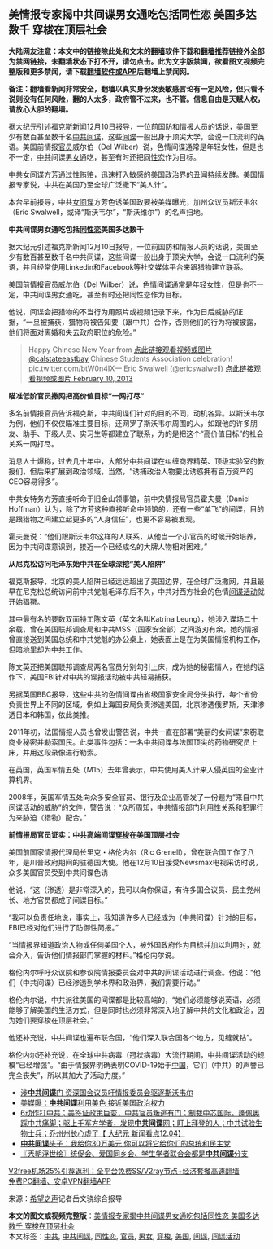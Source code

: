  <h2>美情报专家揭中共间谍男女通吃包括同性恋 美国多达数千 穿梭在顶层社会</h2> <p class="notice"><b>大陆网友注意：本文中的链接除此处和文末的<a href="https://github.com/bannedbook/fanqiang" >翻墙</a>软件下载和<a href="https://github.com/killgcd/justmysocks/blob/master/README.md">翻墙推荐</a>链接外全部为禁网链接，未翻墙状态下打不开，请勿点击。此为文字版禁闻，欲看图文视频完整版和更多禁闻，请下载<a href="https://github.com/bannedbook/fanqiang">翻墙软件或APP</a>后翻墙上禁闻网。</p><p>备注：翻墙看新闻非常安全，翻墙以真实身份发表敏感言论有一定风险，但只看不说则没有任何风险，翻的人太多，政府管不过来，也不管。信息自由是天赋人权，请放心大胆的翻墙。</b></p>  <div class="entry"> <p id="summary">据<span class='wp_keywordlink_affiliate'><a href="http://www.epochtimes.com/" title="大纪元" target="_blank">大纪元</a></span>引述福克斯<span class='wp_keywordlink_affiliate'><a href="https://www.bannedbook.org/" title="新闻">新闻</a></span>12月10日报导，一位前国防和情报人员的话说，<a href="https://www.bannedbook.org/bnews/tag/%e7%be%8e%e5%9b%bd/" class="st_tag internal_tag" rel="tag" title="标签 美国 下的日志">美国</a>至少有数百甚至数千名<a href="https://www.bannedbook.org/bnews/tag/%e4%b8%ad%e5%85%b1%e9%97%b4%e8%b0%8d/" class="st_tag internal_tag" rel="tag" title="标签 中共间谍 下的日志">中共间谍</a>，这些<a href="https://www.bannedbook.org/bnews/tag/%e9%97%b4%e8%b0%8d/" class="st_tag internal_tag" rel="tag" title="标签 间谍 下的日志">间谍</a>一般出身于顶尖大学，会说一口流利的英语。美国前情报<a href="https://www.bannedbook.org/bnews/tag/%E5%AE%98%E5%91%98/" class="st_tag internal_tag" rel="tag" title="标签 官员 下的日志">官员</a>威尔伯（Del Wilber）说，色情间谍通常是年轻女性，但是也不一定，<a href="https://www.bannedbook.org/bnews/tag/%e4%b8%ad%e5%85%b1/" class="st_tag internal_tag" rel="tag" title="标签 中共 下的日志">中共</a>间谍<a href="https://www.bannedbook.org/bnews/tag/%E7%94%B7%E5%A5%B3/" class="st_tag internal_tag" rel="tag" title="标签 男女 下的日志">男女</a>通吃，甚至有时还把<span class='wp_keywordlink'><a href="https://www.bannedbook.org/forum57/topic6302.html" title="我所知道的地球历史与奥秘篇（十）：同性恋与吸毒" target="_blank">同性恋</a></span>作为目标。</p> <p id="conimg">中共女间谍方芳通过性贿赂，迅速打入敏感的美国政治界的丑闻持续发酵。美国情报专家说，中共在美国乃至全球广泛撒下“美人计”。</p> <p>本台早前报导，中共<span class='wp_keywordlink'><a href="https://www.bannedbook.org/forum2/topic3076.html" title="《传奇女谍-邓文迪传》" target="_blank">女间谍</a></span>方芳色诱美国政要被美媒曝光，加州众议员斯沃韦尔（Eric Swalwell，或译“斯沃韦尔”，“斯沃维尔”）的名声扫地。</p> <p><strong>中共间谍男女通吃包括<a href="https://www.bannedbook.org/bnews/tag/%e5%90%8c%e6%80%a7%e6%81%8b/" class="st_tag internal_tag" rel="tag" title="标签 同性恋 下的日志">同性恋</a>美国多达数千</strong></p> <p>据大纪元引述福克斯新闻12月10日报导，一位前国防和情报人员的话说，美国至少有数百甚至数千名中共间谍，这些间谍一般出身于顶尖大学，会说一口流利的英语，并且经常使用Linkedin和Facebook等社交媒体平台来跟猎物建立联系。</p> <p>美国前情报官员威尔伯（Del Wilber）说，色情间谍通常是年轻女性，但是也不一定，中共间谍男女通吃，甚至有时还把同性恋作为目标。</p> <p>他说，间谍会把猎物的不当行为用照片或视频记录下来，作为日后威胁的证据，“一旦被捕获，猎物将被告知要（跟中共）合作，否则他们的行为将被披露，他们将面对离婚和失去政府职位的危险。”</p>  <blockquote><p>Happy Chinese New Year from <a href="https://twitter.com/CalStateEastBay?ref_src=twsrc%5Etfw">点此链接观看视频或图片 @calstateeastbay</a> Chinese Students Association celebration! pic.twitter.com/btW0n4IX— Eric Swalwell (@ericswalwell) <a href="https://twitter.com/ericswalwell/status/300488618693234688?ref_src=twsrc%5Etfw">点此链接观看视频或图片 February 10, 2013</a></p></blockquote> <p><strong>瞄准低阶官员撒网把高价值目标“一网打尽”</strong></p> <p>多名前情报官员告诉福克斯，中共间谍们针对的目的不同，动机各异。以斯沃韦尔为例，他们不仅仅瞄准主要目标，还网罗了斯沃韦尔周围的人，如跟他的许多朋友、助手、下级人员、实习生等都建立了联系，为的是把这个“高价值目标”的社会关系一网打尽。</p> <p>消息人士爆称，过去几十年中，大部分中共间谍在纠缠商界精英、顶级实验室的教授们，但后来扩展到政治领域，当然，“诱捕政治人物要比诱惑拥有百万资产的CEO容易得多”。</p> <p>中共女特务方芳直接听命于旧金山领事馆，前中央情报局官员霍夫曼（Daniel Hoffman）认为，除了方芳这种直接听命中领馆的，还有一些“单飞”的间谍，目的是跟猎物之间建立起更多的“人身信任”，也更不容易被发现。</p> <p>霍夫曼说：“他们跟斯沃韦尔这样的人联系，从他当一个小官员的时候开始培养，因为中共间谍意识到，接近一个已经成名的大牌人物相对困难。”</p> <p><strong>从尼克松访问毛泽东始中共在全球深挖“美人陷阱”</strong></p>  <p>福克斯报导，北京的美人陷阱已经远远超出了美国边界，在全球广泛撒网，并且最早在尼克松总统访问前中共党魁毛泽东后不久，中共对西方社会的色情<a href="https://www.bannedbook.org/bnews/tag/%E9%97%B4%E8%B0%8D%E6%B4%BB%E5%8A%A8/" class="st_tag internal_tag" rel="tag" title="标签 间谍活动 下的日志">间谍活动</a>就开始猖獗。</p> <p>其中最有名的要数双面特工陈文英（英文名叫Katrina Leung），她涉入谍场二十余载，曾在美国联邦调查局和中共MSS（国家安全部）之间游刃有余，她的情报曾直接送到美国总统和中共党魁的办公桌上，她表面上是在为美国情报机构工作，但暗地里却为中共工作。</p> <p>陈文英还把美国联邦调查局两名官员分别勾引上床，成为她的秘密情人，在她的运作下，美国FBI针对中共的谍报活动被中共轻易捕获。</p> <p>另据英国BBC报导，这些中共的色情间谍由省级国家安全局分头执行，每个省份负责世界上不同的区域，例如上海国安局负责渗透美国，北京渗透俄罗斯，天津渗透日本和韩国，依此类推。</p> <p>2011年初，法国情报人员也曾发出警告说，中共一直在部署“美丽的女间谍”来窃取商业秘密并勒索国民。此类事件包括：一名中共间谍与法国顶尖的药物研究员上床，并用这段录像进行勒索。</p> <p>在英国，英国军情五处（M15）去年曾表示，中共使用美人计来入侵英国的企业计算机界。</p> <p>2008年，英国军情五处向众多安全官员、银行及企业高管发了一份题为“来自中共间谍活动的威胁”的文件，警告说：“众所周知，中共情报部门利用性关系和犯罪行为来胁迫（猎物）配合。”</p>  <p><strong>前情报局官员证实：中共高端间谍<a href="https://www.bannedbook.org/bnews/tag/%E7%A9%BF%E6%A2%AD/" class="st_tag internal_tag" rel="tag" title="标签 穿梭 下的日志">穿梭</a>在美国顶层社会</strong></p> <p>美国前国家情报代理局长里克・格伦内尔（Ric Grenell），曾在联合国工作了八年，是川普政府期间的驻德国大使。他在12月10日接受Newsmax电视采访时说，众多美国官员受到中共间谍色诱</p> <p>他说，“这（渗透）是非常深入的，我可以向你保证，有许多国会议员、民主党州长、地方官员都成了间谍目标。”</p> <p>“我可以负责任地说，事实上，我知道许多人已经成为（中共间谍）针对的目标，FBI已经对他们进行了防御性简报。”</p> <p>“当情报界知道政治人物或任何美国个人，被外国政府作为目标并加以利用时，就会介入，告诉他们情报部门掌握的材料。”格伦内尔说。</p> <p>格伦内尔呼吁众议院和参议院情报委员会对中共的间谍活动进行调查。他说：“他们（中共间谍）已经渗透到学术界和政治界，我们需要行动。”</p> <p>格伦内尔说，中共派往美国的间谍都是比较高端的，“她们必须能够说英语，必须能够了解美国的生活方式，但是同时也必须非常深入地了解中共的文化和政治，因为她们要穿梭在顶层社会。”</p>  <p>他还补充说，中共间谍也遍布联合国，“他们深入联合国各个地方，见缝就钻”。</p> <p>格伦内尔还补充说，在全球中共病毒（冠状病毒）大流行期间，中共间谍活动的规模“已经增强”。“由于情报界明确表明COVID-19始于<span class='wp_keywordlink_affiliate'><a href="https://www.bannedbook.org/" title="中国" target="_blank">中国</a></span>，它们（中共）的声誉已完全丧失”，所以其加大了活动力度。”</p> <ul class='op-related-articles' title='相关阅读'> <li><a href='https://www.bannedbook.org/bnews/comments/20201211/1445744.html' target='_blank'>涉<b>中共间谍</b>门 资深国会议员吁情报委员会驱逐斯沃韦尔</a></li> <li><a href='https://www.bannedbook.org/bnews/cnnews/20201208/1444201.html' target='_blank'>美媒曝：<b>中共间谍</b>利用美色 接近美国政治权力</a></li> <li><a href='https://www.bannedbook.org/bnews/bannedvideo/20201205/1442362.html' target='_blank'>6动作打中共；美签证政策巨变，中共官员叛逃有门；制裁中芯国际，蓬佩奥踩中共痛脚；驱上千军方学者，发现<b>中共间谍</b>网；盯上拜登的人；中共试验生物士兵；乔州州长心虚了【 大纪元 新闻看点12.04】</a></li> <li><a href='https://www.bannedbook.org/bnews/topimagenews/20201102/1424335.html' target='_blank'><b>中共间谍</b>头子：我给你30万美元 你可以将它给你们的总统和民主党</a></li> <li><a href='https://www.bannedbook.org/bnews/ssgc/20201030/1422539.html' target='_blank'>〖兲朝浮世绘〗统促会、爱国同乡会、学生学者联合会都是<b>中共间谍</b>分支</a></li> </ul> <p class="texttj"> <a href="https://github.com/bannedbook/fanqiang/wiki/V2ray%E6%9C%BA%E5%9C%BA" target="_blank">V2free机场25%引荐返利：全平台免费SS/V2ray节点+经济套餐高速翻墙</a><br/> <a href="https://github.com/bannedbook/fanqiang/wiki/%E7%A6%81%E9%97%BB%E7%BD%91%E5%AE%89%E5%8D%93%E7%BF%BB%E5%A2%99%E6%96%B0%E9%97%BBAPP" target="_blank">免费PC翻墙、安卓VPN翻墙APP</a></p><p> 来源：<span class='wp_keywordlink_affiliate'><a href="https://www.soundofhope.org" title="希望之声" target="_blank">希望之声</a></span>记者岳文骁综合报导 </p><a name='sharetosocial'></a>       <div><b>本文的图文或视频完整版</b>：<a href='https://www.bannedbook.org/bnews/cbnews/20201213/1446693.html'>美情报专家揭中共间谍男女通吃包括同性恋 美国多达数千 穿梭在顶层社会</a></div>  </div><!--END ENTRY--> <div class="postfooter"> <div>本文标签：<a href="https://www.bannedbook.org/bnews/tag/%e4%b8%ad%e5%85%b1/" rel="tag">中共</a>, <a href="https://www.bannedbook.org/bnews/tag/%e4%b8%ad%e5%85%b1%e9%97%b4%e8%b0%8d/" rel="tag">中共间谍</a>, <a href="https://www.bannedbook.org/bnews/tag/%e5%90%8c%e6%80%a7%e6%81%8b/" rel="tag">同性恋</a>, <a href="https://www.bannedbook.org/bnews/tag/%E5%AE%98%E5%91%98/" rel="tag">官员</a>, <a href="https://www.bannedbook.org/bnews/tag/%E7%94%B7%E5%A5%B3/" rel="tag">男女</a>, <a href="https://www.bannedbook.org/bnews/tag/%E7%A9%BF%E6%A2%AD/" rel="tag">穿梭</a>, <a href="https://www.bannedbook.org/bnews/tag/%e7%be%8e%e5%9b%bd/" rel="tag">美国</a>, <a href="https://www.bannedbook.org/bnews/tag/%e9%97%b4%e8%b0%8d/" rel="tag">间谍</a>, <a href="https://www.bannedbook.org/bnews/tag/%E9%97%B4%E8%B0%8D%E6%B4%BB%E5%8A%A8/" rel="tag">间谍活动</a></div>  </div><!--END POSTFOOTER--> 